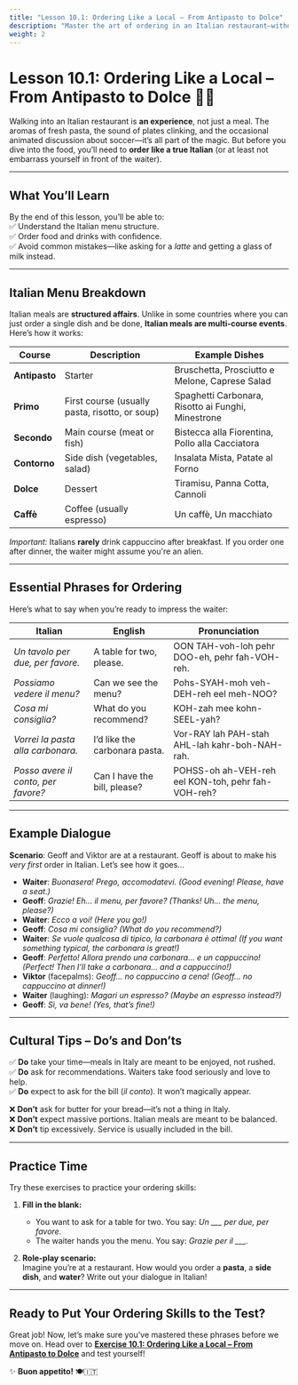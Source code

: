 ```yaml
---
title: "Lesson 10.1: Ordering Like a Local – From Antipasto to Dolce"
description: "Master the art of ordering in an Italian restaurant—without accidentally asking for spaghetti with a side of confusion."
weight: 2
---
```


# Lesson 10.1: Ordering Like a Local – From Antipasto to Dolce 🍝🍷  

Walking into an Italian restaurant is **an experience**, not just a meal. The aromas of fresh pasta, the sound of plates clinking, and the occasional animated discussion about soccer—it’s all part of the magic. But before you dive into the food, you’ll need to **order like a true Italian** (or at least not embarrass yourself in front of the waiter).  

---

## What You’ll Learn  

By the end of this lesson, you’ll be able to:  
✅ Understand the Italian menu structure.  
✅ Order food and drinks with confidence.  
✅ Avoid common mistakes—like asking for a *latte* and getting a glass of milk instead.  

---

## Italian Menu Breakdown  

Italian meals are **structured affairs**. Unlike in some countries where you can just order a single dish and be done, **Italian meals are multi-course events**. Here’s how it works:  

| Course | Description | Example Dishes |  
|--------|------------|----------------|  
| **Antipasto** | Starter | Bruschetta, Prosciutto e Melone, Caprese Salad |  
| **Primo** | First course (usually pasta, risotto, or soup) | Spaghetti Carbonara, Risotto ai Funghi, Minestrone |  
| **Secondo** | Main course (meat or fish) | Bistecca alla Fiorentina, Pollo alla Cacciatora |  
| **Contorno** | Side dish (vegetables, salad) | Insalata Mista, Patate al Forno |  
| **Dolce** | Dessert | Tiramisu, Panna Cotta, Cannoli |  
| **Caffè** | Coffee (usually espresso) | Un caffè, Un macchiato |  

*Important:* Italians **rarely** drink cappuccino after breakfast. If you order one after dinner, the waiter might assume you're an alien.  

---

## Essential Phrases for Ordering  

Here’s what to say when you’re ready to impress the waiter:  

| Italian | English | Pronunciation |  
|---------|---------|---------------|  
| *Un tavolo per due, per favore.* | A table for two, please. | OON TAH-voh-loh pehr DOO-eh, pehr fah-VOH-reh. |  
| *Possiamo vedere il menu?* | Can we see the menu? | Pohs-SYAH-moh veh-DEH-reh eel meh-NOO? |  
| *Cosa mi consiglia?* | What do you recommend? | KOH-zah mee kohn-SEEL-yah? |  
| *Vorrei la pasta alla carbonara.* | I’d like the carbonara pasta. | Vor-RAY lah PAH-stah AHL-lah kahr-boh-NAH-rah. |  
| *Posso avere il conto, per favore?* | Can I have the bill, please? | POHSS-oh ah-VEH-reh eel KON-toh, pehr fah-VOH-reh? |  

---

## Example Dialogue  

**Scenario**: Geoff and Viktor are at a restaurant. Geoff is about to make his *very first* order in Italian. Let’s see how it goes...  

- **Waiter**: *Buonasera! Prego, accomodatevi.* *(Good evening! Please, have a seat.)*  
- **Geoff**: *Grazie! Eh… il menu, per favore?* *(Thanks! Uh… the menu, please?)*  
- **Waiter**: *Ecco a voi!* *(Here you go!)*  
- **Geoff**: *Cosa mi consiglia?* *(What do you recommend?)*  
- **Waiter**: *Se vuole qualcosa di tipico, la carbonara è ottima!* *(If you want something typical, the carbonara is great!)*  
- **Geoff**: *Perfetto! Allora prendo una carbonara… e un cappuccino!* *(Perfect! Then I’ll take a carbonara… and a cappuccino!)*  
- **Viktor** (facepalms): *Geoff… no cappuccino a cena!* *(Geoff… no cappuccino at dinner!)*  
- **Waiter** (laughing): *Magari un espresso?* *(Maybe an espresso instead?)*  
- **Geoff**: *Sì, va bene!* *(Yes, that’s fine!)*  

---

## Cultural Tips – Do’s and Don’ts  

✅ **Do** take your time—meals in Italy are meant to be enjoyed, not rushed.  
✅ **Do** ask for recommendations. Waiters take food seriously and love to help.  
✅ **Do** expect to ask for the bill (*il conto*). It won’t magically appear.  

❌ **Don’t** ask for butter for your bread—it’s not a thing in Italy.  
❌ **Don’t** expect massive portions. Italian meals are meant to be balanced.  
❌ **Don’t** tip excessively. Service is usually included in the bill.  

---

## Practice Time  

Try these exercises to practice your ordering skills:  

1. **Fill in the blank:**  
   - You want to ask for a table for two. You say: *Un ___ per due, per favore.*  
   - The waiter hands you the menu. You say: *Grazie per il ___.*  

2. **Role-play scenario:**  
   Imagine you’re at a restaurant. How would you order a **pasta**, a **side dish**, and **water**? Write out your dialogue in Italian!  

---

## Ready to Put Your Ordering Skills to the Test?  

Great job! Now, let’s make sure you’ve mastered these phrases before we move on. Head over to [**Exercise 10.1: Ordering Like a Local – From Antipasto to Dolce**](../exercise10-1/) and test yourself!  

✨ **Buon appetito!** 🍽️🇮🇹  
